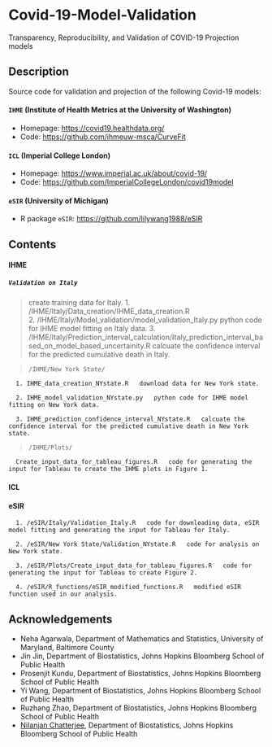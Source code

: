 # Covid-19-Model-Validation
Transparency, Reproducibility, and Validation of COVID-19 Projection models

## Description
Source code for validation and projection of the following Covid-19 models:

#### `IHME` (Institute of Health Metrics at the University of Washington) 

* Homepage: https://covid19.healthdata.org/
* Code: https://github.com/ihmeuw-msca/CurveFit

#### `ICL` (Imperial College London)

* Homepage: https://www.imperial.ac.uk/about/covid-19/
* Code: https://github.com/ImperialCollegeLondon/covid19model

#### `eSIR` (University of Michigan)

* R package `eSIR`: https://github.com/lilywang1988/eSIR


## Contents

#### IHME
##### `Validation on Italy`
> create training data for Italy.
      1. /IHME/Italy/Data_creation/IHME_data_creation.R   
      2. /IHME/Italy/Model_validation/model_validation_Italy.py   python code for IHME model fitting on Italy data.
      3. /IHME/Italy/Prediction_interval_calculation/Italy_prediction_interval_based_on_model_based_uncertainity.R   calcuate the confidence interval for the predicted cumulative death in Italy.

> `/IHME/New York State/`

      1. IHME_data_creation_NYstate.R   download data for New York state.
      
      2. IHME_model_validation_NYstate.py   python code for IHME model fitting on New York data.
      
      3. IHME_prediction_confidence_interval_NYstate.R   calcuate the confidence interval for the predicted cumulative death in New York state.

> `/IHME/Plots/`
      
      Create_input_data_for_tableau_figures.R   code for generating the input for Tableau to create the IHME plots in Figure 1.
#### ICL


#### eSIR

      1. /eSIR/Italy/Validation_Italy.R   code for downloading data, eSIR model fitting and generating the input for Tableau for Italy.
      
      2. /eSIR/New York State/Validation_NYstate.R   code for analysis on New York state.
      
      3. /eSIR/Plots/Create_input_data_for_tableau_figures.R   code for generating the input for Tableau to create Figure 2.
      
      4. /eSIR/R_functions/eSIR_modified_functions.R   modified eSIR function used in our analysis.






## Acknowledgements
* Neha Agarwala, Department of Mathematics and Statistics, University of Maryland, Baltimore County
* Jin Jin, Department of Biostatistics, Johns Hopkins Bloomberg School of Public Health
* Prosenjit Kundu, Department of Biostatistics, Johns Hopkins Bloomberg School of Public Health
* Yi Wang, Department of Biostatistics, Johns Hopkins Bloomberg School of Public Health
* Ruzhang Zhao, Department of Biostatistics, Johns Hopkins Bloomberg School of Public Health
* [Nilanjan Chatterjee](https://nilanjanchatterjee.org/), Department of Biostatistics, Johns Hopkins Bloomberg School of Public Health
 


